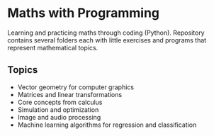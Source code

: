# Maths with Programming
Learning and practicing maths through coding (Python). Repository contains several folders each with little exercises and programs that represent mathematical topics.

## Topics

- Vector geometry for computer graphics
- Matrices and linear transformations
- Core concepts from calculus
- Simulation and optimization
- Image and audio processing
- Machine learning algorithms for regression and classification
